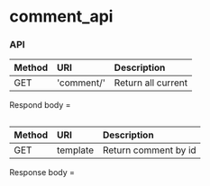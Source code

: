 # comment_api

### API

| Method      | URI                | Description                    |
| :---       | :----             | :---                          |
| GET         | 'comment/' | Return all current    |

Respond body = 

```

```
| Method      | URI                     | Description                  |
| :---       | :----                  | :---                        |
| GET         | template  | Return comment by id        |

Response body =

```






